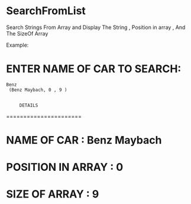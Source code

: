 # SearchFromList
Search Strings From Array and Display The String , Position in array , And The SizeOf Array

Example:

# ENTER NAME OF CAR TO SEARCH:
    Benz
     (Benz Maybach, 0 , 9 )


         DETAILS
======================
# NAME OF CAR : Benz Maybach
# POSITION IN ARRAY : 0
# SIZE OF ARRAY : 9
